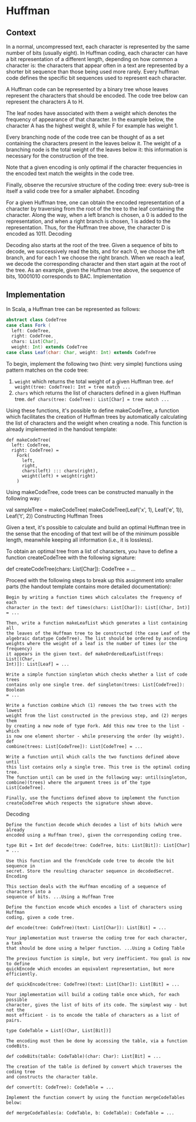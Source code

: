 # Huffman 
## Context
In a normal, uncompressed text, each character is represented by the same number
of bits (usually eight). In Huffman coding, each character can have a bit
representation of a different length, depending on how common a character is:
the characters that appear often in a text are represented by a shorter bit
sequence than those being used more rarely. Every huffman code defines the
specific bit sequences used to represent each character.

A Huffman code can be represented by a binary tree whose leaves represent the
characters that should be encoded. The code tree below can represent the
characters A to H.

The leaf nodes have associated with them a weight which denotes the frequency of
appearance of that character. In the example below, the character A has the
highest weight 8, while F for example has weight 1.

Every branching node of the code tree can be thought of as a set containing the
characters present in the leaves below it. The weight of a branching node is the
total weight of the leaves below it: this information is necessary for the
construction of the tree.

Note that a given encoding is only optimal if the character frequencies in the
encoded text match the weights in the code tree.

Finally, observe the recursive structure of the coding tree: every sub-tree is
itself a valid code tree for a smaller alphabet. Encoding

For a given Huffman tree, one can obtain the encoded representation of a
character by traversing from the root of the tree to the leaf containing the
character. Along the way, when a left branch is chosen, a 0 is added to the
representation, and when a right branch is chosen, 1 is added to the
representation. Thus, for the Huffman tree above, the character D is encoded as
1011. Decoding

Decoding also starts at the root of the tree. Given a sequence of bits to
decode, we successively read the bits, and for each 0, we choose the left
branch, and for each 1 we choose the right branch. When we reach a leaf, we
decode the corresponding character and then start again at the root of the tree.
As an example, given the Huffman tree above, the sequence of bits, 10001010
corresponds to BAC. Implementation

## Implementation

In Scala, a Huffman tree can be represented as follows:
```scala
abstract class CodeTree 
case class Fork (
  left: CodeTree, 
  right: CodeTree, 
  chars: List[Char], 
  weight: Int) extends CodeTree 
case class Leaf(char: Char, weight: Int) extends CodeTree
```

To begin, implement the following two (hint: very simple) functions using
pattern matches on the code tree:

1. `weight` which returns the total weight of a given Huffman tree. 
  `def weight(tree: CodeTree): Int = tree match ...`
2. `chars` which returns the list of characters defined in a given Huffman tree.
   `def chars(tree: CodeTree): List[Char] = tree match ...`

Using these functions, it's possible to define makeCodeTree, a function which
facilitates the creation of Huffman trees by automatically calculating the list
of characters and the weight when creating a node. This function is already
implemented in the handout template:

```
def makeCodeTree(
  left: CodeTree, 
  right: CodeTree) = 
    Fork(
      left, 
      right, 
      chars(left) ::: chars(right), 
      weight(left) + weight(right)
    )
```

Using makeCodeTree, code trees can be constructed manually in the following way:

val sampleTree = makeCodeTree( makeCodeTree(Leaf('x', 1), Leaf('e', 1)),
Leaf('t', 2)) Constructing Huffman Trees

Given a text, it's possible to calculate and build an optimal Huffman tree in
the sense that the encoding of that text will be of the minimum possible length,
meanwhile keeping all information (i.e., it is lossless).

To obtain an optimal tree from a list of characters, you have to define a
function createCodeTree with the following signature:

def createCodeTree(chars: List[Char]): CodeTree = ...

Proceed with the following steps to break up this assignment into smaller parts
(the handout template contains more detailed documentation):

    Begin by writing a function times which calculates the frequency of each
    character in the text: def times(chars: List[Char]): List[(Char, Int)] = ...

    Then, write a function makeLeafList which generates a list containing all
    the leaves of the Huffman tree to be constructed (the case Leaf of the
    algebraic datatype CodeTree). The list should be ordered by ascending
    weights where the weight of a leaf is the number of times (or the frequency)
    it appears in the given text. def makeOrderedLeafList(freqs: List[(Char,
    Int)]): List[Leaf] = ...

    Write a simple function singleton which checks whether a list of code trees
    contains only one single tree. def singleton(trees: List[CodeTree]): Boolean
    = ...

    Write a function combine which (1) removes the two trees with the lowest
    weight from the list constructed in the previous step, and (2) merges them
    by creating a new node of type Fork. Add this new tree to the list - which
    is now one element shorter - while preserving the order (by weight). def
    combine(trees: List[CodeTree]): List[CodeTree] = ...

    Write a function until which calls the two functions defined above until
    this list contains only a single tree. This tree is the optimal coding tree.
    The function until can be used in the following way: until(singleton,
    combine)(trees) where the argument trees is of the type List[CodeTree].

    Finally, use the functions defined above to implement the function
    createCodeTree which respects the signature shown above.

Decoding

    Define the function decode which decodes a list of bits (which were already
    encoded using a Huffman tree), given the corresponding coding tree.

    type Bit = Int def decode(tree: CodeTree, bits: List[Bit]): List[Char] = ...

    Use this function and the frenchCode code tree to decode the bit sequence in
    secret. Store the resulting character sequence in decodedSecret. Encoding

    This section deals with the Huffman encoding of a sequence of characters into a
    sequence of bits. ...Using a Huffman Tree

    Define the function encode which encodes a list of characters using Huffman
    coding, given a code tree.

    def encode(tree: CodeTree)(text: List[Char]): List[Bit] = ...

    Your implementation must traverse the coding tree for each character, a task
    that should be done using a helper function. ...Using a Coding Table

    The previous function is simple, but very inefficient. You goal is now to define
    quickEncode which encodes an equivalent representation, but more efficiently.

    def quickEncode(tree: CodeTree)(text: List[Char]): List[Bit] = ...

    Your implementation will build a coding table once which, for each possible
    character, gives the list of bits of its code. The simplest way - but not the
    most efficient - is to encode the table of characters as a list of pairs.

    type CodeTable = List[(Char, List[Bit])]

    The encoding must then be done by accessing the table, via a function codeBits.

    def codeBits(table: CodeTable)(char: Char): List[Bit] = ...

    The creation of the table is defined by convert which traverses the coding tree
    and constructs the character table.

    def convert(t: CodeTree): CodeTable = ...

    Implement the function convert by using the function mergeCodeTables below:

    def mergeCodeTables(a: CodeTable, b: CodeTable): CodeTable = ...
